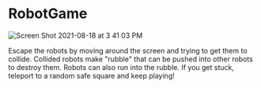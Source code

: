 # RobotGame
![Screen Shot 2021-08-18 at 3 41 03 PM](https://user-images.githubusercontent.com/67001176/129961940-ce248f20-05cf-4ef3-ab21-83074084a8f1.png)

Escape the robots by moving around the screen and trying to get them to collide. Collided robots make "rubble" that can be pushed into other robots to destroy them. Robots can also run into the rubble. If you get stuck, teleport to a random safe square and keep playing!
